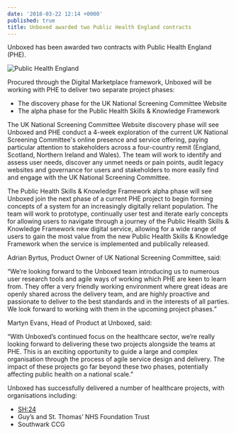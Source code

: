 ```yaml
---
date: '2018-03-22 12:14 +0000'
published: true
title: Unboxed awarded two Public Health England contracts
---
```

Unboxed has been awarded two contracts with Public Health England (PHE).<br/>

![Public Health England](https://s3-eu-west-1.amazonaws.com/unboxed-web-image-uploader/15a3a822b6004a40a6b33ee8e78d818f.png)

Procured through the Digital Marketplace framework, Unboxed will be working with PHE to deliver two separate project phases:<br/>

- The discovery phase for the UK National Screening Committee Website 
- The alpha phase for the Public Health Skills & Knowledge Framework

The UK National Screening Committee Website discovery phase will see Unboxed and PHE conduct a 4-week exploration of the current UK National Screening Committee's online presence and service offering, paying particular attention to stakeholders across a four-country remit (England, Scotland, Northern Ireland and Wales). The team will work to identify and assess user needs, discover any unmet needs or pain points, audit legacy websites and governance for users and stakeholders to more easily find and engage with the UK National Screening Committee.<br/>

The Public Health Skills & Knowledge Framework alpha phase will see Unboxed join the next phase of a current PHE project to begin forming concepts of a system for an increasingly digitally reliant population. The team will work to prototype, continually user test and iterate early concepts for allowing users to navigate through a journey of the Public Health Skills & Knowledge Framework new digital service, allowing for a wide range of users to gain the most value from the new Public Health Skills & Knowledge Framework when the service is implemented and publically released.<br/>

Adrian Byrtus, Product Owner of UK National Screening Committee, said:<br/>

“We’re looking forward to the Unboxed team introducing us to numerous user research tools and agile ways of working which PHE are keen to learn from. They offer a very friendly working environment where great ideas are openly shared across the delivery team, and are highly proactive and passionate to deliver to the best standards and in the interests of all parties. We look forward to working with them in the upcoming project phases.”<br/>

Martyn Evans, Head of Product at Unboxed, said:<br/>

“With Unboxed’s continued focus on the healthcare sector, we’re really looking forward to delivering these two projects alongside the teams at PHE. This is an exciting opportunity to guide a large and complex organisation through the process of agile service design and delivery. The impact of these projects go far beyond these two phases, potentially affecting public health on a national scale.”<br/>

Unboxed has successfully delivered a number of healthcare projects, with organisations including:<br/>

- [SH:24](https://unboxed.co/product-stories/sh24/)
- Guy’s and St. Thomas’ NHS Foundation Trust
- Southwark CCG
